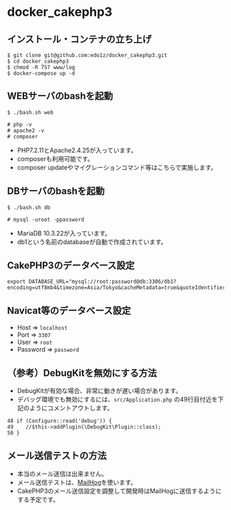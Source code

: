 docker_cakephp3
===

## インストール・コンテナの立ち上げ

```
$ git clone git@github.com:edo1z/docker_cakephp3.git
$ cd docker_cakephp3
$ chmod -R 757 www/log
$ docker-compose up -d
```

## WEBサーバのbashを起動

```
$ ./bash.sh web

# php -v
# apache2 -v
# composer
```

- PHP7.2.11とApache2.4.25が入っています。
- composerも利用可能です。
- composer updateやマイグレーションコマンド等はこちらで実施します。

## DBサーバのbashを起動

```
$ ./bash.sh db

# mysql -uroot -ppassword
```

- MariaDB 10.3.22が入っています。
- db1という名前のdatabaseが自動で作成されています。

## CakePHP3のデータベース設定

```
export DATABASE_URL="mysql://root:password@db:3306/db1?encoding=utf8mb4&timezone=Asia/Tokyo&cacheMetadata=true&quoteIdentifiers=false&persistent=false"
```

## Navicat等のデータベース設定

- Host => `localhost`
- Port => `3307`
- User => `root`
- Password => `password`

## （参考）DebugKitを無効にする方法

- DebugKitが有効な場合、非常に動きが遅い場合があります。
- デバッグ環境でも無効にするには、`src/Application.php` の49行目付近を下記のようにコメントアウトします。

```src/Application.php
48 if (Configure::read('debug')) {
49    //$this->addPlugin(\DebugKit\Plugin::class);
50 }
```

## メール送信テストの方法

- 本当のメール送信は出来ません。
- メール送信テストは、[MailHog](https://github.com/mailhog/MailHog)を使います。
- CakePHP3のメール送信設定を調整して開発時はMailHogに送信するようにする予定です。


